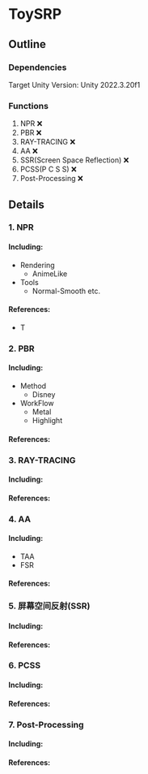 # ToySRP

## Outline

### Dependencies

Target Unity Version: Unity 2022.3.20f1

### Functions

1. NPR ❌
2. PBR ❌
3. RAY-TRACING ❌
4. AA ❌
5. SSR(Screen Space Reflection) ❌
6. PCSS(P C S S) ❌
7. Post-Processing ❌

## Details

### 1. NPR

#### Including:

- Rendering
  - AnimeLike
- Tools
  - Normal-Smooth etc.

#### References:

- T

### 2. PBR

#### Including:

- Method
    - Disney
- WorkFlow
    - Metal
    - Highlight


#### References:


### 3. RAY-TRACING

#### Including:

#### References:

### 4. AA

#### Including:

- TAA
- FSR

#### References:

### 5. 屏幕空间反射(SSR)

#### Including:

#### References:

### 6. PCSS

#### Including:

#### References:

### 7. Post-Processing

#### Including:

#### References:
